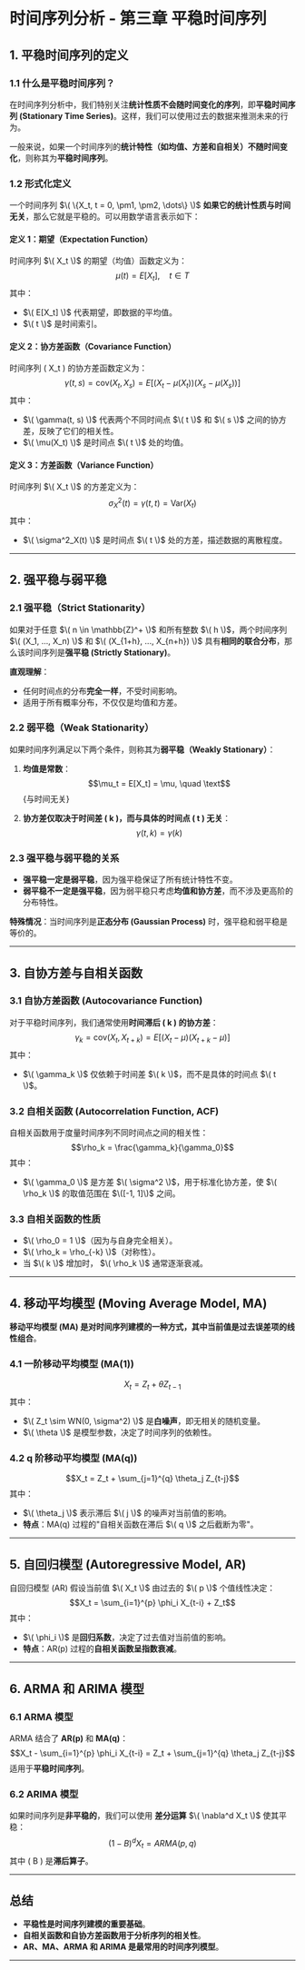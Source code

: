 # **时间序列分析 - 第三章 平稳时间序列**

## **1. 平稳时间序列的定义**

### **1.1 什么是平稳时间序列？**
在时间序列分析中，我们特别关注**统计性质不会随时间变化的序列**，即**平稳时间序列 (Stationary Time Series)**。这样，我们可以使用过去的数据来推测未来的行为。

一般来说，如果一个时间序列的**统计特性（如均值、方差和自相关）不随时间变化**，则称其为**平稳时间序列**。

### **1.2 形式化定义**
一个时间序列  $\( \{X_t, t = 0, \pm1, \pm2, \dots\} \)$ **如果它的统计性质与时间无关**，那么它就是平稳的。可以用数学语言表示如下：

#### **定义 1：期望（Expectation Function）**
时间序列 $\( X_t \)$ 的期望（均值）函数定义为：
 $$\mu(t) = E[X_t], \quad t \in T$$
其中：
-  $\( E[X_t] \)$ 代表期望，即数据的平均值。
-  $\( t \)$ 是时间索引。

#### **定义 2：协方差函数（Covariance Function）**
时间序列 \( X_t \) 的协方差函数定义为：
 $$\gamma(t, s) = \text{cov}(X_t, X_s) = E[(X_t - \mu(X_t))(X_s - \mu(X_s))]$$
其中：
-  $\( \gamma(t, s) \)$ 代表两个不同时间点  $\( t \)$ 和  $\( s \)$ 之间的协方差，反映了它们的相关性。
-  $\( \mu(X_t) \)$ 是时间点  $\( t \)$ 处的均值。

#### **定义 3：方差函数（Variance Function）**
时间序列 $\( X_t \)$ 的方差定义为：
 $$\sigma^2_X(t) = \gamma(t, t) = \text{Var}(X_t)$$
其中：
-  $\( \sigma^2_X(t) \)$ 是时间点  $\( t \)$ 处的方差，描述数据的离散程度。

---

## **2. 强平稳与弱平稳**

### **2.1 强平稳（Strict Stationarity）**
如果对于任意  $\( n \in \mathbb{Z}^+ \)$ 和所有整数  $\( h \)$，两个时间序列  $\( (X_1, ..., X_n) \)$ 和  $\( (X_{1+h}, ..., X_{n+h}) \)$ 具有**相同的联合分布**，那么该时间序列是**强平稳 (Strictly Stationary)**。

**直观理解**：
- 任何时间点的分布**完全一样**，不受时间影响。
- 适用于所有概率分布，不仅仅是均值和方差。

### **2.2 弱平稳（Weak Stationarity）**
如果时间序列满足以下两个条件，则称其为**弱平稳（Weakly Stationary）**：
1. **均值是常数**：
    $$\mu_t = E[X_t] = \mu, \quad \text$${与时间无关} 

2. **协方差仅取决于时间差 \( k \)，而与具体的时间点 \( t \) 无关**：
    $$\gamma(t, k) = \gamma(k)$$

### **2.3 强平稳与弱平稳的关系**
- **强平稳一定是弱平稳**，因为强平稳保证了所有统计特性不变。
- **弱平稳不一定是强平稳**，因为弱平稳只考虑**均值和协方差**，而不涉及更高阶的分布特性。

**特殊情况**：当时间序列是**正态分布 (Gaussian Process)** 时，强平稳和弱平稳是等价的。

---

## **3. 自协方差与自相关函数**

### **3.1 自协方差函数 (Autocovariance Function)**
对于平稳时间序列，我们通常使用**时间滞后 \( k \) 的协方差**：
 $$\gamma_k = \text{cov}(X_t, X_{t+k}) = E[(X_t - \mu)(X_{t+k} - \mu)]$$
其中：
-  $\( \gamma_k \)$ 仅依赖于时间差  $\( k \)$，而不是具体的时间点  $\( t \)$。

### **3.2 自相关函数 (Autocorrelation Function, ACF)**
自相关函数用于度量时间序列不同时间点之间的相关性：
 $$\rho_k = \frac{\gamma_k}{\gamma_0}$$
其中：
-  $\( \gamma_0 \)$ 是方差  $\( \sigma^2 \)$，用于标准化协方差，使  $\( \rho_k \)$ 的取值范围在  $\([-1, 1]\)$ 之间。

### **3.3 自相关函数的性质**
-  $\( \rho_0 = 1 \)$（因为与自身完全相关）。
-  $\( \rho_k = \rho_{-k} \)$（对称性）。
- 当  $\( k \)$ 增加时， $\( \rho_k \)$ 通常逐渐衰减。

---

## **4. 移动平均模型 (Moving Average Model, MA)**
**移动平均模型 (MA) 是对时间序列建模的一种方式，其中当前值是过去误差项的线性组合**。

### **4.1 一阶移动平均模型 (MA(1))**
 $$X_t = Z_t + \theta Z_{t-1}$$
其中：
-  $\( Z_t \sim WN(0, \sigma^2) \)$ 是**白噪声**，即无相关的随机变量。
-  $\( \theta \)$ 是模型参数，决定了时间序列的依赖性。

### **4.2 q 阶移动平均模型 (MA(q))**
 $$X_t = Z_t + \sum_{j=1}^{q} \theta_j Z_{t-j}$$
其中：
-  $\( \theta_j \)$ 表示滞后  $\( j \)$ 的噪声对当前值的影响。
- **特点**：MA(q) 过程的"自相关函数在滞后  $\( q \)$ 之后截断为零"。

---

## **5. 自回归模型 (Autoregressive Model, AR)**
自回归模型 (AR) 假设当前值  $\( X_t \)$ 由过去的  $\( p \)$ 个值线性决定：
 $$X_t = \sum_{i=1}^{p} \phi_i X_{t-i} + Z_t$$
其中：
-  $\( \phi_i \)$ 是**回归系数**，决定了过去值对当前值的影响。
- **特点**：AR(p) 过程的**自相关函数呈指数衰减**。

---

## **6. ARMA 和 ARIMA 模型**
### **6.1 ARMA 模型**
ARMA 结合了 **AR(p)** 和 **MA(q)**：
 $$X_t - \sum_{i=1}^{p} \phi_i X_{t-i} = Z_t + \sum_{j=1}^{q} \theta_j Z_{t-j}$$
适用于**平稳时间序列**。

### **6.2 ARIMA 模型**
如果时间序列是**非平稳的**，我们可以使用 **差分运算** $\( \nabla^d X_t \)$ 使其平稳：
 $$(1 - B)^d X_t = ARMA(p, q)$$
其中 \( B \) 是**滞后算子**。

---

## **总结**
- **平稳性是时间序列建模的重要基础**。
- **自相关函数和自协方差函数用于分析序列的相关性**。
- **AR、MA、ARMA 和 ARIMA 是最常用的时间序列模型**。

---

